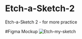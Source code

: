 # Etch-a-Sketch-2
Etch-a-Sketch 2 - for more practice

#Figma Mockup
![Etch-my-sketch](https://user-images.githubusercontent.com/106585027/198516774-77b3e129-875b-48e0-b604-576621c55a79.png)
